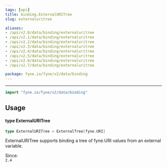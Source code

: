 ```yaml
---
tags: [api]
title: binding.ExternalURITree
slug: externaluritree

aliases:
- /api/v2.0/data/binding/externaluritree
- /api/v2.1/data/binding/externaluritree
- /api/v2.2/data/binding/externaluritree
- /api/v2.3/data/binding/externaluritree
- /api/v2.4/data/binding/externaluritree
- /api/v2.5/data/binding/externaluritree
- /api/v2.6/data/binding/externaluritree
- /api/v2.7/data/binding/externaluritree

package: fyne.io/fyne/v2/data/binding
---
```



---
```go
import "fyne.io/fyne/v2/data/binding"
```

## Usage

#### type ExternalURITree

```go
type ExternalURITree = ExternalTree[fyne.URI]
```

ExternalURITree supports binding a tree of fyne.URI values from an external variable.


<div class="since">Since: <code>
2.4</code></div>
